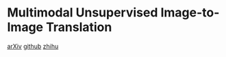# Multimodal Unsupervised Image-to-Image Translation
[arXiv](https://arxiv.org/abs/1804.04732)
[github](https://github.com/nvlabs/MUNIT)
[zhihu](https://zhuanlan.zhihu.com/p/35737813?utm_source=qq&utm_medium=social&utm_member=MWY1NGYxODRmOWU4ZDc4MmExMDk0NzRiOTg0ZmUxNmI%3D%0A)
